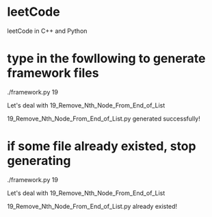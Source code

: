 # leetCode
leetCode in C++ and Python


# type in the fowllowing to generate framework files

./framework.py 19

Let's deal with 19_Remove_Nth_Node_From_End_of_List

19_Remove_Nth_Node_From_End_of_List.py generated successfully!

# if some file already existed, stop generating

./framework.py 19

Let's deal with 19_Remove_Nth_Node_From_End_of_List

19_Remove_Nth_Node_From_End_of_List.py already existed!



